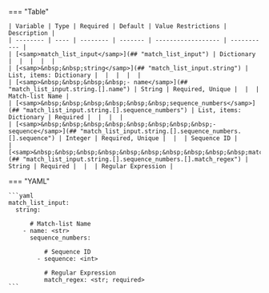 <!--
  ~ Copyright (c) 2023 Arista Networks, Inc.
  ~ Use of this source code is governed by the Apache License 2.0
  ~ that can be found in the LICENSE file.
  -->
=== "Table"

    | Variable | Type | Required | Default | Value Restrictions | Description |
    | -------- | ---- | -------- | ------- | ------------------ | ----------- |
    | [<samp>match_list_input</samp>](## "match_list_input") | Dictionary |  |  |  |  |
    | [<samp>&nbsp;&nbsp;string</samp>](## "match_list_input.string") | List, items: Dictionary |  |  |  |  |
    | [<samp>&nbsp;&nbsp;&nbsp;&nbsp;- name</samp>](## "match_list_input.string.[].name") | String | Required, Unique |  |  | Match-list Name |
    | [<samp>&nbsp;&nbsp;&nbsp;&nbsp;&nbsp;&nbsp;sequence_numbers</samp>](## "match_list_input.string.[].sequence_numbers") | List, items: Dictionary | Required |  |  |  |
    | [<samp>&nbsp;&nbsp;&nbsp;&nbsp;&nbsp;&nbsp;&nbsp;&nbsp;- sequence</samp>](## "match_list_input.string.[].sequence_numbers.[].sequence") | Integer | Required, Unique |  |  | Sequence ID |
    | [<samp>&nbsp;&nbsp;&nbsp;&nbsp;&nbsp;&nbsp;&nbsp;&nbsp;&nbsp;&nbsp;match_regex</samp>](## "match_list_input.string.[].sequence_numbers.[].match_regex") | String | Required |  |  | Regular Expression |

=== "YAML"

    ```yaml
    match_list_input:
      string:

          # Match-list Name
        - name: <str>
          sequence_numbers:

              # Sequence ID
            - sequence: <int>

              # Regular Expression
              match_regex: <str; required>
    ```
